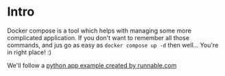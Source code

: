 # Intro

Docker compose is a tool which helps with managing some more complicated application. If you don't want to remember all those commands, and jus go as easy as `docker compose up -d` then well... You're in right place! :)

We'll follow a [python app example created by runnable.com](https://runnable.com/docker/python/docker-compose-with-flask-apps)